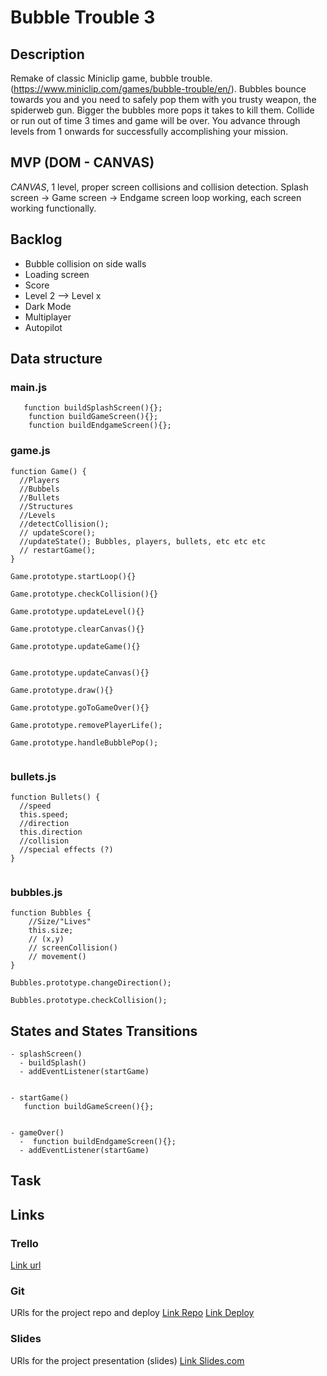 # Bubble Trouble 3

## Description

Remake of classic Miniclip game, bubble trouble. (https://www.miniclip.com/games/bubble-trouble/en/). Bubbles bounce towards you and you need to safely pop them with you trusty weapon, the spiderweb gun. Bigger the bubbles more pops it takes to kill them. Collide or run out of time 3 times and game will be over. You advance through levels from 1 onwards for successfully accomplishing your mission.

## MVP (DOM - CANVAS)

_CANVAS_, 1 level, proper screen collisions and collision detection. Splash screen -> Game screen -> Endgame screen loop working, each screen working functionally.

## Backlog

- Bubble collision on side walls
- Loading screen
- Score
- Level 2 --> Level x
- Dark Mode
- Multiplayer
- Autopilot

## Data structure

### main.js

```
   function buildSplashScreen(){};
    function buildGameScreen(){};
    function buildEndgameScreen(){};
```

### game.js

```
function Game() {
  //Players
  //Bubbels
  //Bullets
  //Structures
  //Levels
  //detectCollision();
  // updateScore();
  //updateState(); Bubbles, players, bullets, etc etc etc
  // restartGame();
}

Game.prototype.startLoop(){}

Game.prototype.checkCollision(){}

Game.prototype.updateLevel(){}

Game.prototype.clearCanvas(){}

Game.prototype.updateGame(){}


Game.prototype.updateCanvas(){}

Game.prototype.draw(){}

Game.prototype.goToGameOver(){}

Game.prototype.removePlayerLife();

Game.prototype.handleBubblePop();


```

### bullets.js

```
function Bullets() {
  //speed
  this.speed;
  //direction
  this.direction
  //collision
  //special effects (?)
}


```

### bubbles.js

```
function Bubbles {
    //Size/"Lives"
    this.size;
    // (x,y)
    // screenCollision()
    // movement()
}

Bubbles.prototype.changeDirection();

Bubbles.prototype.checkCollision();

```

## States and States Transitions

```
- splashScreen()
  - buildSplash()
  - addEventListener(startGame)


- startGame()
   function buildGameScreen(){};


- gameOver()
  -  function buildEndgameScreen(){};
  - addEventListener(startGame)
```

## Task

## Links

### Trello

[Link url](https://trello.com/b/zIsNK62L/bubble-trouble-3)

### Git

URls for the project repo and deploy
[Link Repo](https://github.com/JuiceDrinker/bubbletrouble3)
[Link Deploy]()

### Slides

URls for the project presentation (slides)
[Link Slides.com]()
